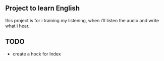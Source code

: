 ## Project to learn English

this project is for i training my listening, when i'll listen the audio and write what i hear.

## TODO

- create a hock for Index